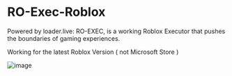 # RO-Exec-Roblox
Powered by loader.live: RO-EXEC, is a working Roblox Executor that pushes the boundaries of gaming experiences.

Working for the latest Roblox Version ( not Microsoft Store )

![image](https://github.com/julixa3/RO-EXEC/assets/155653769/1c29c356-fdf6-4788-8ae2-03452100d330)

